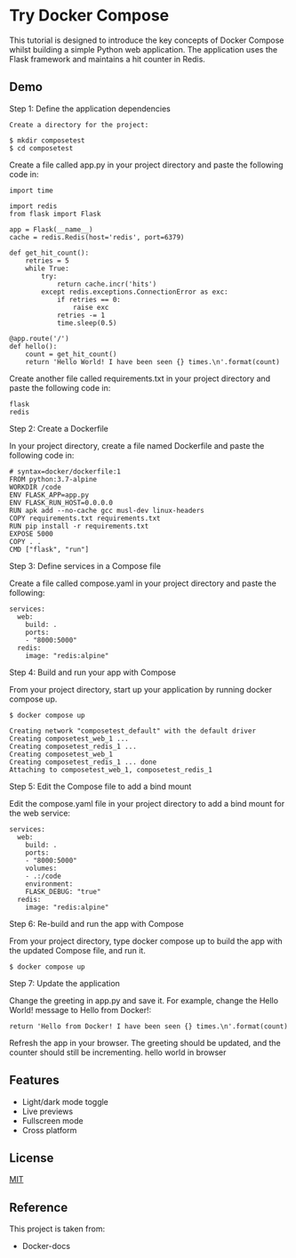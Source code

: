 
# Try Docker Compose

This tutorial is designed to introduce the key concepts of Docker Compose whilst building a simple Python web application. The application uses the Flask framework and maintains a hit counter in Redis.



## Demo

Step 1: Define the application dependencies

    Create a directory for the project:

    $ mkdir composetest
    $ cd composetest

Create a file called app.py in your project directory and paste the following code in:

    import time

    import redis
    from flask import Flask

    app = Flask(__name__)
    cache = redis.Redis(host='redis', port=6379)

    def get_hit_count():
        retries = 5
        while True:
            try:
                return cache.incr('hits')
            except redis.exceptions.ConnectionError as exc:
                if retries == 0:
                    raise exc
                retries -= 1
                time.sleep(0.5)

    @app.route('/')
    def hello():
        count = get_hit_count()
        return 'Hello World! I have been seen {} times.\n'.format(count)

Create another file called requirements.txt in your project directory and paste the following code in:

    flask
    redis

Step 2: Create a Dockerfile

In your project directory, create a file named Dockerfile and paste the following code in:

    # syntax=docker/dockerfile:1
    FROM python:3.7-alpine
    WORKDIR /code
    ENV FLASK_APP=app.py
    ENV FLASK_RUN_HOST=0.0.0.0
    RUN apk add --no-cache gcc musl-dev linux-headers
    COPY requirements.txt requirements.txt
    RUN pip install -r requirements.txt
    EXPOSE 5000
    COPY . .
    CMD ["flask", "run"]


Step 3: Define services in a Compose file

Create a file called compose.yaml in your project directory and paste the following:

    services:
      web:
        build: .
        ports:
        - "8000:5000"
      redis:
        image: "redis:alpine"

Step 4: Build and run your app with Compose

From your project directory, start up your application by running docker compose up.

    $ docker compose up

    Creating network "composetest_default" with the default driver
    Creating composetest_web_1 ...
    Creating composetest_redis_1 ...
    Creating composetest_web_1
    Creating composetest_redis_1 ... done
    Attaching to composetest_web_1, composetest_redis_1
   

Step 5: Edit the Compose file to add a bind mount

Edit the compose.yaml file in your project directory to add a bind mount for the web service:

    services:
      web:
        build: .
        ports:
        - "8000:5000"
        volumes:
        - .:/code
        environment:
        FLASK_DEBUG: "true"
      redis:
        image: "redis:alpine"


Step 6: Re-build and run the app with Compose

From your project directory, type docker compose up to build the app with the updated Compose file, and run it.

    $ docker compose up

Step 7: Update the application

Change the greeting in app.py and save it. For example, change the Hello World! message to Hello from Docker!:

    return 'Hello from Docker! I have been seen {} times.\n'.format(count)

Refresh the app in your browser. The greeting should be updated, and the counter should still be incrementing.
hello world in browser

## Features

- Light/dark mode toggle
- Live previews
- Fullscreen mode
- Cross platform


## License

[MIT](https://choosealicense.com/licenses/mit/)


## Reference 

This project is taken from:

- Docker-docs


